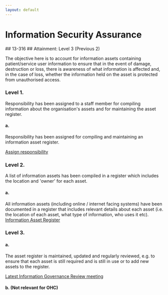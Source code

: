 ```yaml
---
layout: default
---
```

<h1>Information Security Assurance</h1>
## 13-316
## Attainment: Level 3 (Previous 2)

The objective here is to account for information assets containing patient/service user information to ensure that in the event of damage, destruction or loss, there is awareness of what information is affected and, in the case of loss, whether the information held on the asset is protected from unauthorised access.

<h3>Level 1.</h3>

Responsibility has been assigned to a staff member for compiling information about the organisation's assets and for maintaining the asset register.

<h4>a.</h4>

Responsibility has been assigned for compiling and maintaining an information asset register.

<a href="/jobs/information.governance.lead.html">
  Assign responsibility
</a>

<h3>Level 2.</h3>

A list of information assets has been compiled in a register which includes the location and 'owner' for each asset.

<h4>a.</h4>
All information assets (including online / internet facing systems) have been documented in a register that includes relevant details about each asset (i.e. the location of each asset, what type of information, who uses it etc).

<a href="/information.security.assurance/13-316/2/information.asset.register.html">
  Information Asset Register
</a>

<h3>Level 3.</h3>

<h4>a.</h4>
The asset register is maintained, updated and regularly reviewed, e.g. to ensure that each asset is still required and is still in use or to add new assets to the register.

[Latest Information Governance Review meeting](/meetings/information.governance.review.html)


<h4>b. (Not relevant for OHC)</h4>

